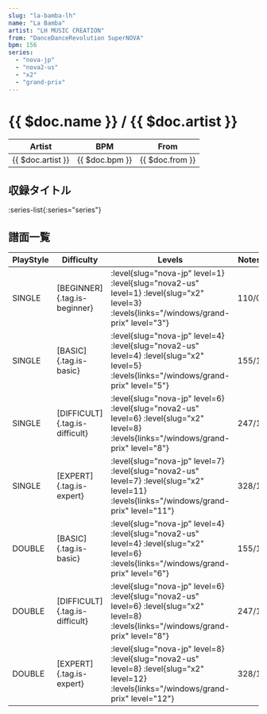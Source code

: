 ```yaml
---
slug: "la-bamba-lh"
name: "La Bamba"
artist: "LH MUSIC CREATION"
from: "DanceDanceRevolution SuperNOVA"
bpm: 156
series:
  - "nova-jp"
  - "nova2-us"
  - "x2"
  - "grand-prix"
---
```


# {{ $doc.name }} / {{ $doc.artist }}

|Artist|BPM|From|
|------|---|----|
|{{ $doc.artist }}|{{ $doc.bpm }}|{{ $doc.from }}|

## 収録タイトル

:series-list{:series="series"}

## 譜面一覧

|PlayStyle|Difficulty|Levels|Notes|Movie|
|---------|----------|------|-----|-----|
|SINGLE|[BEGINNER]{.tag.is-beginner}|<div class="field is-grouped is-grouped-multiline"> :level{slug="nova-jp" level=1} :level{slug="nova2-us" level=1} :level{slug="x2" level=3}  :levels{links="/windows/grand-prix" level="3"}</div>|110/0||
|SINGLE|[BASIC]{.tag.is-basic}|<div class="field is-grouped is-grouped-multiline"> :level{slug="nova-jp" level=4} :level{slug="nova2-us" level=4} :level{slug="x2" level=5}  :levels{links="/windows/grand-prix" level="5"}</div>|155/1||
|SINGLE|[DIFFICULT]{.tag.is-difficult}|<div class="field is-grouped is-grouped-multiline"> :level{slug="nova-jp" level=6} :level{slug="nova2-us" level=6} :level{slug="x2" level=8}  :levels{links="/windows/grand-prix" level="8"}</div>|247/1||
|SINGLE|[EXPERT]{.tag.is-expert}|<div class="field is-grouped is-grouped-multiline"> :level{slug="nova-jp" level=7} :level{slug="nova2-us" level=7} :level{slug="x2" level=11}  :levels{links="/windows/grand-prix" level="11"}</div>|328/1||
|DOUBLE|[BASIC]{.tag.is-basic}|<div class="field is-grouped is-grouped-multiline"> :level{slug="nova-jp" level=4} :level{slug="nova2-us" level=4} :level{slug="x2" level=6}  :levels{links="/windows/grand-prix" level="6"}</div>|155/1||
|DOUBLE|[DIFFICULT]{.tag.is-difficult}|<div class="field is-grouped is-grouped-multiline"> :level{slug="nova-jp" level=6} :level{slug="nova2-us" level=6} :level{slug="x2" level=8}  :levels{links="/windows/grand-prix" level="8"}</div>|247/1||
|DOUBLE|[EXPERT]{.tag.is-expert}|<div class="field is-grouped is-grouped-multiline"> :level{slug="nova-jp" level=8} :level{slug="nova2-us" level=8} :level{slug="x2" level=12}  :levels{links="/windows/grand-prix" level="12"}</div>|328/1||
